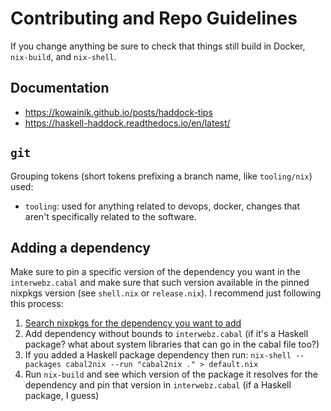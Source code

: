 # Contributing and Repo Guidelines

If you change anything be sure to check that things still build in Docker,
`nix-build`, and `nix-shell`.

## Documentation

  * https://kowainik.github.io/posts/haddock-tips
  * https://haskell-haddock.readthedocs.io/en/latest/

## `git`

Grouping tokens (short tokens prefixing a branch name, like `tooling/nix`)
used:

  * `tooling`: used for anything related to devops, docker, changes that aren't
    specifically related to the software.

## Adding a dependency

Make sure to pin a specific version of the dependency you want in the
`interwebz.cabal` and make sure that such version available in the pinned
nixpkgs version (see `shell.nix` or `release.nix`). I recommend just following
this process:

  1. [Search nixpkgs for the dependency you want to add](https://search.nixos.org/packages)
  1. Add dependency without bounds to `interwebz.cabal` (if it's a Haskell
     package? what about system libraries that can go in the cabal file too?)
  1. If you added a Haskell package dependency then run: `nix-shell --packages cabal2nix --run "cabal2nix ." > default.nix`
  1. Run `nix-build` and see which version of the package it resolves for the
     dependency and pin that version in `interwebz.cabal` (if a Haskell package, I guess)